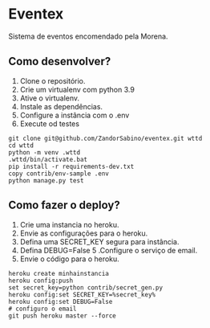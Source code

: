 # Eventex

Sistema de eventos encomendado pela Morena.

## Como desenvolver?

1. Clone o repositório.
2. Crie um virtualenv com python 3.9
3. Ative o virtualenv.
4. Instale as dependências.
5. Configure a instância com o .env
6. Execute od testes

```console
git clone git@github.com/ZandorSabino/eventex.git wttd
cd wttd
python -m venv .wttd
.wttd/bin/activate.bat
pip install -r requirements-dev.txt
copy contrib/env-sample .env
python manage.py test
```


## Como fazer o deploy?

1. Crie uma instancia no heroku.
2. Envie as configurações para o heroku.
3. Defina uma SECRET_KEY segura para instância.
4. Defina DEBUG=False
5 .Configure o serviço de email.
6. Envie o código para o heroku.

```console
heroku create minhainstancia
heroku config:push
set secret_key=python contrib/secret_gen.py
heroku config:set SECRET_KEY=%secret_key%
heroku config:set DEBUG=False
# configuro o email
git push heroku master --force
```
